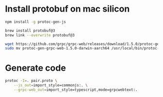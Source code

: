 # Install protobuf on mac silicon

```bash
npm install -g protoc-gen-js

brew install protobuf@3
brew link --overwrite protobuf@3

wget https://github.com/grpc/grpc-web/releases/download/1.5.0/protoc-gen-grpc-web-1.5.0-darwin-aarch64
sudo mv protoc-gen-grpc-web-1.5.0-darwin-aarch64 /usr/local/bin/protoc-gen-grpc-web
```


# Generate code
```bash
protoc -I=. pair.proto \
    --js_out=import_style=commonjs:. \
    --grpc-web_out=import_style=typescript,mode=grpcwebtext:.
```